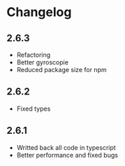 # Changelog

## 2.6.3

- Refactoring
- Better gyroscopie
- Reduced package size for npm

## 2.6.2

- Fixed types

## 2.6.1

- Writted back all code in typescript
- Better performance and fixed bugs
